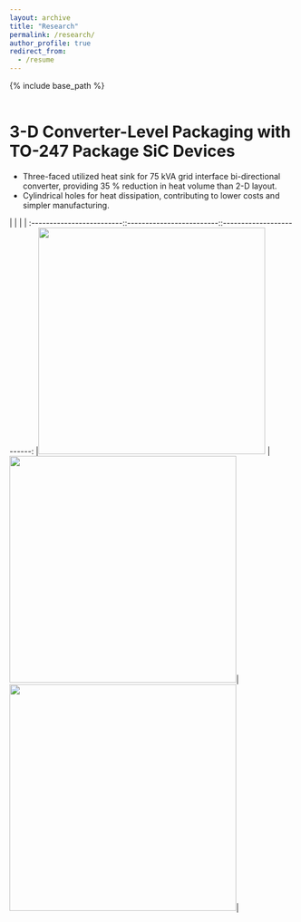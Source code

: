 ```yaml
---
layout: archive
title: "Research"
permalink: /research/
author_profile: true
redirect_from:
  - /resume
---
```


{% include base_path %}
<br>
<br>

3-D Converter-Level Packaging with TO-247 Package SiC Devices 
======
* Three-faced utilized heat sink for 75 kVA grid interface bi-directional converter, providing 35 % reduction in heat volume than 2-D layout.
* Cylindrical holes for heat dissipation, contributing to lower costs and simpler manufacturing.

| | | |
:-------------------------::-------------------------::-------------------------:
|<img src="/images/heat_sink1.jpg" width="400" height="400"> |  <img src="/images/heat_sink1.jpg" width="400" height="400">|<img src="/images/heat_sink1.jpg" width="400" height="400">|
